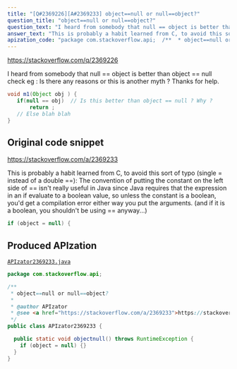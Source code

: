 ```yaml
---
title: "[Q#2369226][A#2369233] object==null or null==object?"
question_title: "object==null or null==object?"
question_text: "I heard from somebody that null == object is better than object == null  check eg : Is there any reasons or this is another myth ? Thanks for help."
answer_text: "This is probably a habit learned from C, to avoid this sort of typo (single = instead of a double ==): The convention of putting the constant on the left side of == isn't really useful in Java since Java requires that the expression in an if evaluate to a boolean value, so unless the constant is a boolean, you'd get a compilation error either way you put the arguments. (and if it is a boolean, you shouldn't be using == anyway...)"
apization_code: "package com.stackoverflow.api;  /**  * object==null or null==object?  *  * @author APIzator  * @see <a href=\"https://stackoverflow.com/a/2369233\">https://stackoverflow.com/a/2369233</a>  */ public class APIzator2369233 {    public static void objectnull() throws RuntimeException {     if (object = null) {}   } }"
---
```


https://stackoverflow.com/q/2369226

I heard from somebody that null == object is better than object == null  check
eg :
Is there any reasons or this is another myth ?
Thanks for help.


```java
void m1(Object obj ) {
   if(null == obj)  // Is this better than object == null ? Why ?
       return ;
   // Else blah blah
}
```


## Original code snippet

https://stackoverflow.com/a/2369233

This is probably a habit learned from C, to avoid this sort of typo (single = instead of a double ==):
The convention of putting the constant on the left side of == isn&#x27;t really useful in Java since Java requires that the expression in an if evaluate to a boolean value, so unless the constant is a boolean, you&#x27;d get a compilation error either way you put the arguments. (and if it is a boolean, you shouldn&#x27;t be using == anyway...)

```java
if (object = null) {
```

## Produced APIzation

[`APIzator2369233.java`](https://github.com/pasqualesalza/apization-temp-data/raw/master/apizations/java/APIzator2369233.java)

```java
package com.stackoverflow.api;

/**
 * object==null or null==object?
 *
 * @author APIzator
 * @see <a href="https://stackoverflow.com/a/2369233">https://stackoverflow.com/a/2369233</a>
 */
public class APIzator2369233 {

  public static void objectnull() throws RuntimeException {
    if (object = null) {}
  }
}

```
